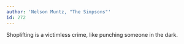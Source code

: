```yaml
---
author: 'Nelson Muntz, "The Simpsons"'
id: 272
---
```


Shoplifting is a victimless crime, like punching someone in the dark.